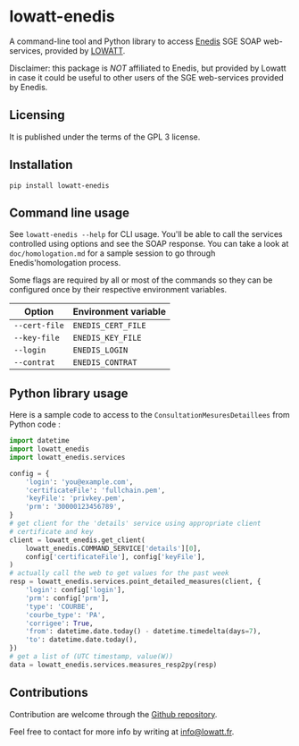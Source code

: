 # lowatt-enedis

A command-line tool and Python library to access
[Enedis](https://www.enedis.fr/) SGE SOAP web-services, provided by
[LOWATT](https://www.lowatt.fr).

Disclaimer: this package is *NOT* affiliated to Enedis, but provided by Lowatt
in case it could be useful to other users of the SGE web-services provided by
Enedis.

## Licensing

It is published under the terms of the GPL 3 license.

## Installation

``pip install lowatt-enedis``

## Command line usage

See ``lowatt-enedis --help`` for CLI usage. You'll be able to call the services
controlled using options and see the SOAP response.  You can take a look at
``doc/homologation.md`` for a sample session to go through Enedis'homologation
process.

Some flags are required by all or most of the commands so they can be
configured once by their respective environment variables.

| Option        | Environment variable |
|---------------|----------------------|
| `--cert-file` | `ENEDIS_CERT_FILE`   |
| `--key-file`  | `ENEDIS_KEY_FILE`    |
| `--login`     | `ENEDIS_LOGIN`       |
| `--contrat`   | `ENEDIS_CONTRAT`     |

## Python library usage

Here is a sample code to access to the ``ConsultationMesuresDetaillees`` from
Python code :

```python
import datetime
import lowatt_enedis
import lowatt_enedis.services

config = {
    'login': 'you@example.com',
    'certificateFile': 'fullchain.pem',
    'keyFile': 'privkey.pem',
    'prm': '30000123456789',
}
# get client for the 'details' service using appropriate client
# certificate and key
client = lowatt_enedis.get_client(
    lowatt_enedis.COMMAND_SERVICE['details'][0],
    config['certificateFile'], config['keyFile'],
)
# actually call the web to get values for the past week
resp = lowatt_enedis.services.point_detailed_measures(client, {
    'login': config['login'],
    'prm': config['prm'],
    'type': 'COURBE',
    'courbe_type': 'PA',
    'corrigee': True,
    'from': datetime.date.today() - datetime.timedelta(days=7),
    'to': datetime.date.today(),
})
# get a list of (UTC timestamp, value(W))
data = lowatt_enedis.services.measures_resp2py(resp)
```

## Contributions

Contribution are welcome through the [Github
repository](https://github.com/lowatt/lowatt_enedis).

Feel free to contact for more info by writing at info@lowatt.fr.
